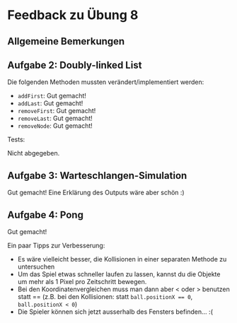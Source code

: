 Feedback zu Übung 8
===================

Allgemeine Bemerkungen
----------------------



Aufgabe 2: Doubly-linked List
-----------------------------

Die folgenden Methoden mussten verändert/implementiert werden:

- `addFirst`: Gut gemacht!
- `addLast`: Gut gemacht!
- `removeFirst`: Gut gemacht!
- `removeLast`: Gut gemacht!
- `removeNode`: Gut gemacht!

Tests:

Nicht abgegeben.

Aufgabe 3: Warteschlangen-Simulation
------------------------------------

Gut gemacht! Eine Erklärung des Outputs wäre aber schön :)

Aufgabe 4: Pong
---------------

Gut gemacht!

Ein paar Tipps zur Verbesserung:

- Es wäre vielleicht besser, die Kollisionen in einer separaten Methode zu untersuchen
- Um das Spiel etwas schneller laufen zu lassen, kannst du die Objekte um mehr als 1 Pixel pro Zeitschritt bewegen.
- Bei den Koordinatenvergleichen muss man dann aber < oder > benutzen statt == (z.B. bei den Kollisionen: statt `ball.positionX == 0`, `ball.positionX < 0`)
- Die Spieler können sich jetzt ausserhalb des Fensters befinden... :(

